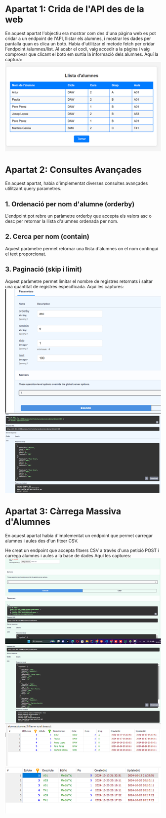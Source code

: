 # Apartat 1: Crida de l'API des de la web
En aquest apartat l'objectiu era mostrar com des d'una pàgina web es pot cridar a un endpoint de l'API, llistar els alumnes, i mostrar les dades per pantalla quan es clica un botó.
Habia d'utilitzar el metode fetch per cridar l'endpoint /alumnes/list.
Al acabr el codi, vaig accedir a la pàgina i vaig comprovar que clicant el botó em surtia la informació dels alumnes. Aquí la captura:
![alt text](img/1.png)

# Apartat 2: Consultes Avançades
En aquest apartat, habia d'implementat diverses consultes avançades utilitzant query parametres.
## 1. Ordenació per nom d'alumne (orderby)
L'endpoint pot rebre un paràmetre orderby que accepta els valors asc o desc per retornar la llista d'alumnes ordenada per nom.

## 2. Cerca per nom (contain)
Aquest paràmetre permet retornar una llista d'alumnes on el nom contingui el text proporcionat.

## 3. Paginació (skip i limit)
Aquest paràmetre permet limitar el nombre de registres retornats i saltar una quantitat de registres especificada.
Aquí les captures:
![alt text](img/2.png)
![alt text](img/2.1.png)

# Apartat 3: Càrrega Massiva d'Alumnes
En aquest apartat habia d'implementat un endpoint que permet carregar alumnes i aules des d'un fitxer CSV.

He creat un endpoint que accepta fitxers CSV a través d'una petició POST i carrega alumnes i aules a la base de dades
Aquí les captures:
![alt text](img/3.3.png)
![alt text](img/3.3.1.png)
![alt text](img/3.3.2.png)
![alt text](img/3.3.3.png)
